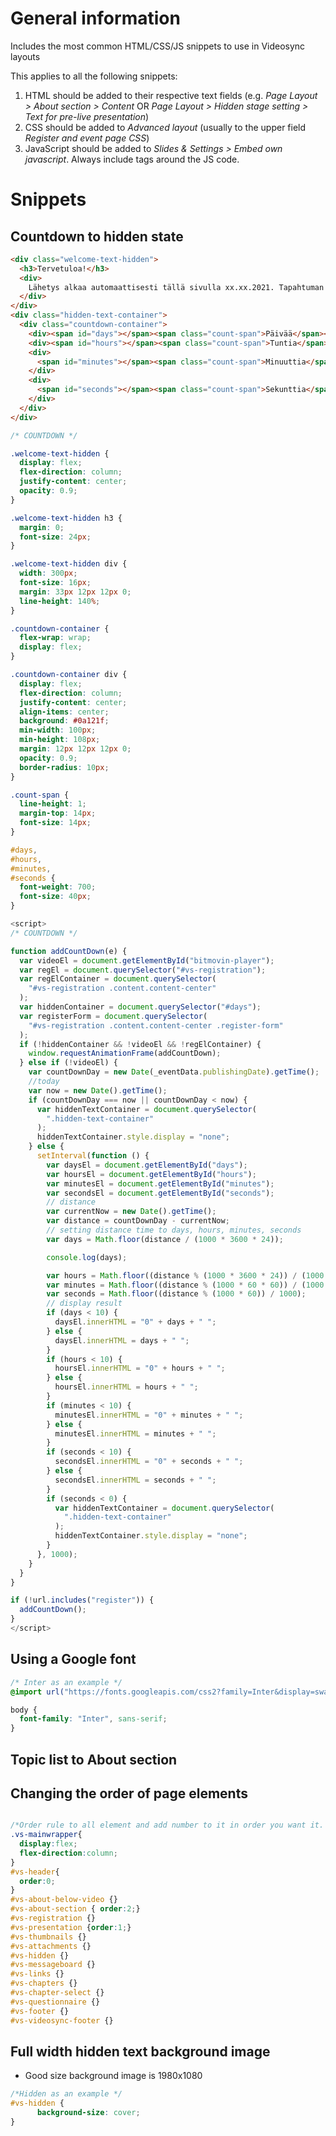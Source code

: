# General information

Includes the most common HTML/CSS/JS snippets to use in Videosync layouts

This applies to all the following snippets:
1. HTML should be added to their respective text fields (e.g. *Page Layout > About section > Content* OR *Page Layout > Hidden stage setting > Text for pre-live presentation*)
2. CSS should be added to *Advanced layout* (usually to the upper field *Register and event page CSS*)
3. JavaScript should be added to *Slides & Settings > Embed own javascript*. Always include <script> `CODE` </script> tags around the JS code.


# Snippets

## Countdown to hidden state

```html
<div class="welcome-text-hidden">
  <h3>Tervetuloa!</h3>
  <div>
    Lähetys alkaa automaattisesti tällä sivulla xx.xx.2021. Tapahtuman alkuun:
  </div>
</div>
<div class="hidden-text-container">
  <div class="countdown-container">
    <div><span id="days"></span><span class="count-span">Päivää</span></div>
    <div><span id="hours"></span><span class="count-span">Tuntia</span></div>
    <div>
      <span id="minutes"></span><span class="count-span">Minuuttia</span>
    </div>
    <div>
      <span id="seconds"></span><span class="count-span">Sekunttia</span>
    </div>
  </div>
</div>
```

```css
/* COUNTDOWN */

.welcome-text-hidden {
  display: flex;
  flex-direction: column;
  justify-content: center;
  opacity: 0.9;
}

.welcome-text-hidden h3 {
  margin: 0;
  font-size: 24px;
}

.welcome-text-hidden div {
  width: 300px;
  font-size: 16px;
  margin: 33px 12px 12px 0;
  line-height: 140%;
}

.countdown-container {
  flex-wrap: wrap;
  display: flex;
}

.countdown-container div {
  display: flex;
  flex-direction: column;
  justify-content: center;
  align-items: center;
  background: #0a121f;
  min-width: 100px;
  min-height: 108px;
  margin: 12px 12px 12px 0;
  opacity: 0.9;
  border-radius: 10px;
}

.count-span {
  line-height: 1;
  margin-top: 14px;
  font-size: 14px;
}

#days,
#hours,
#minutes,
#seconds {
  font-weight: 700;
  font-size: 40px;
}
```

```javascript
<script>
/* COUNTDOWN */

function addCountDown(e) {
  var videoEl = document.getElementById("bitmovin-player");
  var regEl = document.querySelector("#vs-registration");
  var regElContainer = document.querySelector(
    "#vs-registration .content.content-center"
  );
  var hiddenContainer = document.querySelector("#days");
  var registerForm = document.querySelector(
    "#vs-registration .content.content-center .register-form"
  );
  if (!hiddenContainer && !videoEl && !regElContainer) {
    window.requestAnimationFrame(addCountDown);
  } else if (!videoEl) {
    var countDownDay = new Date(_eventData.publishingDate).getTime();
    //today
    var now = new Date().getTime();
    if (countDownDay === now || countDownDay < now) {
      var hiddenTextContainer = document.querySelector(
        ".hidden-text-container"
      );
      hiddenTextContainer.style.display = "none";
    } else {
      setInterval(function () {
        var daysEl = document.getElementById("days");
        var hoursEl = document.getElementById("hours");
        var minutesEl = document.getElementById("minutes");
        var secondsEl = document.getElementById("seconds");
        // distance
        var currentNow = new Date().getTime();
        var distance = countDownDay - currentNow;
        // setting distance time to days, hours, minutes, seconds
        var days = Math.floor(distance / (1000 * 3600 * 24));

        console.log(days);

        var hours = Math.floor((distance % (1000 * 3600 * 24)) / (1000 * 3600));
        var minutes = Math.floor((distance % (1000 * 60 * 60)) / (1000 * 60));
        var seconds = Math.floor((distance % (1000 * 60)) / 1000);
        // display result
        if (days < 10) {
          daysEl.innerHTML = "0" + days + " ";
        } else {
          daysEl.innerHTML = days + " ";
        }
        if (hours < 10) {
          hoursEl.innerHTML = "0" + hours + " ";
        } else {
          hoursEl.innerHTML = hours + " ";
        }
        if (minutes < 10) {
          minutesEl.innerHTML = "0" + minutes + " ";
        } else {
          minutesEl.innerHTML = minutes + " ";
        }
        if (seconds < 10) {
          secondsEl.innerHTML = "0" + seconds + " ";
        } else {
          secondsEl.innerHTML = seconds + " ";
        }
        if (seconds < 0) {
          var hiddenTextContainer = document.querySelector(
            ".hidden-text-container"
          );
          hiddenTextContainer.style.display = "none";
        }
      }, 1000);
    }
  }
}

if (!url.includes("register")) {
  addCountDown();
}
</script>
```

## Using a Google font

```css
/* Inter as an example */
@import url("https://fonts.googleapis.com/css2?family=Inter&display=swap");

body {
  font-family: "Inter", sans-serif;
}
```

## Topic list to About section

## Changing the order of page elements

```css

/*Order rule to all element and add number to it in order you want it. */
.vs-mainwrapper{
  display:flex; 
  flex-direction:column;
}
#vs-header{
  order:0;
}
#vs-about-below-video {}
#vs-about-section { order:2;}
#vs-registration {}
#vs-presentation {order:1;}
#vs-thumbnails {}
#vs-attachments {}
#vs-hidden {}
#vs-messageboard {}
#vs-links {}
#vs-chapters {}
#vs-chapter-select {}
#vs-questionnaire {}
#vs-footer {}
#vs-videosync-footer {}


```

## Full width hidden text background image
<ul><li>Good size background image is 1980x1080</li></ul>

```css
/*Hidden as an example */
#vs-hidden {
      background-size: cover;
}
```
